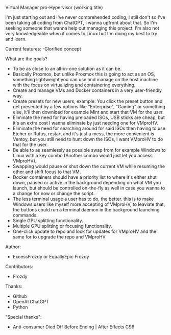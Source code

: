 Virtual Manager pro-Hypervisor (working title)

I'm just starting out and I've never comprehended coding, I still don't so I've been taking all coding from ChatGPT, I wanna upfront about that. So I'm seeking someone that wanna help out managing this project. 
I'm also not very knowledgeable when it comes to Linux but I'm doing my best to try and learn.

Current features:
-Glorified concept

What are the goals?
- To be as close to an all-in-one solution as it can be.
- Basically Proxmox, but unlike Proxmox this is going to act as an OS, something lightweight you can use and manage on the host machine with the focus on virtualizing and containering everything.
- Create and manage VMs and Docker containers in a very user-friendly way.
- Create presets for new users, example: You click the preset button and get presented by a few options like "Enterprise", "Gaming" or something else, it'll then download for example Mint and start that VM for the user.
- Eliminate the need for having preloaded ISOs, USB sticks are cheap, but it's an extra cost I wanna eliminate by just needing one for VMproHV.
- Eliminate the need for searching around for said ISOs then having to use Etcher or Rufus, restart and it's just a mess, the more convenient is Ventoy, but you still need to hunt down the ISOs, I want VMproHV to do that for the user.
- Be able to as seamlessly as possible swap from for example Windows to Linux with a key combo (Another combo would just let you access VMproHV).
- Swapping would pause or shut down the current VM while resuming the other and shift focus to that VM.
- Docker containers should have a priority list to where it's either shut down, paused or active in the background depending on what VM you launch, but should be controlled on-the-fly as well in case you wanna to a change for now or change the script.
- The less terminal usage a user has to do, the better. this is to make Windows users like myself more accepting of VMproHV, to leaviate that, the buttons could run a terminal daemon in the background launching commands.
- Single GPU splitting functionality.
- Multiple GPU splitting or focusing functionality.
- One-click update to repo and look for updates for VMproHV and the same for to upgrade the repo and VMproHV

Author: 
- ExcessFrozdy or EquallyEpic Frozdy

Contributors:
- Frozdy

Thanks:
- Github
- OpenAI ChatGPT
- Python

"Special thanks":
- Anti-consumer Died Off Before Ending | After Effects CS6

